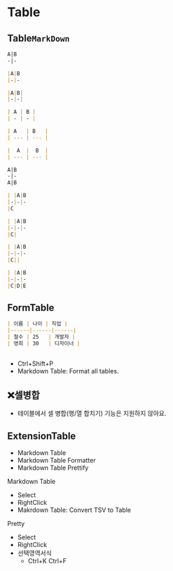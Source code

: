 # Table

## Table`MarkDown`
```md
A|B
-|-
```
```md
|A|B
|-|-
```
```md
|A|B|
|-|-|
```
```md
| A | B |
| - | - |
```
```md
| A   | B   |
| --- | --- |
```
```md
|  A  |  B  |
| --- | --- |
```


```md
A|B
-|-
A|B
```


```md
| |A|B
|-|-|-
|C
```
```md
| |A|B
|-|-|-
|C|
```
```md
| |A|B
|-|-|-
|C||
```
```md
| |A|B
|-|-|-
|C|D|E
```


## FormTable
```md
| 이름 | 나이 | 직업 |
|------|------|------|
| 철수 | 25   | 개발자 |
| 영희 | 30   | 디자이너 |
```


##
- Ctrl+Shift+P
- Markdown Table: Format all tables.


## ❌셀병합
- 테이블에서 셀 병합(행/열 합치기) 기능은 지원하지 않아요.


## ExtensionTable
- Markdown Table
- Markdown Table Formatter
- Markdown Table Prettify

Markdown Table
- Select
- RightClick
- Makrdown Table: Convert TSV to Table


Pretty
- Select
- RightClick
- 선택영역서식
  - Ctrl+K Ctrl+F

